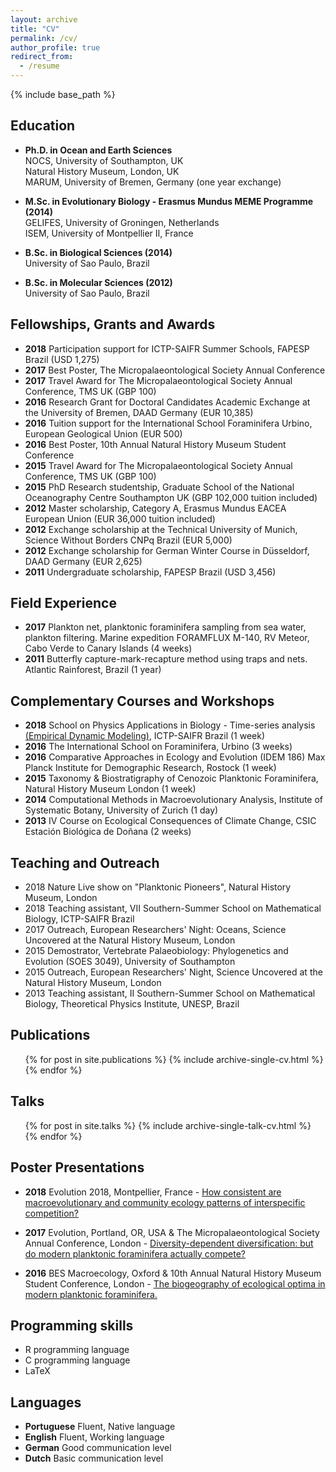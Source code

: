 ```yaml
---
layout: archive
title: "CV"
permalink: /cv/
author_profile: true
redirect_from:
  - /resume
---
```


{% include base_path %}

## Education

* __Ph.D. in Ocean and Earth Sciences__  
NOCS, University of Southampton, UK  
Natural History Museum, London, UK   
MARUM, University of Bremen, Germany (one year exchange) 

* __M.Sc. in Evolutionary Biology - Erasmus Mundus MEME Programme (2014)__  
GELIFES, University of Groningen, Netherlands  
ISEM, University of Montpellier II, France  

* __B.Sc. in Biological Sciences (2014)__  
University of Sao Paulo, Brazil  

* __B.Sc. in Molecular Sciences (2012)__  
University of Sao Paulo, Brazil  


## Fellowships, Grants and Awards

* __2018__	Participation support for ICTP-SAIFR Summer Schools, FAPESP Brazil (USD 1,275)  
* __2017__	Best Poster, The Micropalaeontological Society Annual Conference  
* __2017__	Travel Award for The Micropalaeontological Society Annual Conference, TMS UK (GBP 100)  
* __2016__	Research Grant for Doctoral Candidates Academic Exchange at the University of Bremen, DAAD Germany (EUR 10,385)  
* __2016__	Tuition support for the International School Foraminifera Urbino, European Geological Union (EUR 500)  
* __2016__	Best Poster, 10th Annual Natural History Museum Student Conference  
* __2015__	Travel Award for The Micropalaeontological Society Annual Conference, TMS UK (GBP 100)  
* __2015__	PhD Research studentship, Graduate School of the National Oceanography Centre Southampton UK (GBP 102,000 tuition included)  
* __2012__	Master scholarship, Category A, Erasmus Mundus EACEA European Union (EUR 36,000 tuition included)  
* __2012__	Exchange scholarship at the Technical University of Munich, Science Without Borders CNPq Brazil (EUR 5,000)  
* __2012__	Exchange scholarship for German Winter Course in Düsseldorf, DAAD Germany (EUR 2,625)  
* __2011__	Undergraduate scholarship, FAPESP Brazil (USD 3,456)  

  
## Field Experience

* __2017__ Plankton net, planktonic foraminifera sampling from sea water, plankton filtering. Marine expedition FORAMFLUX M-140, RV Meteor, Cabo Verde to Canary Islands (4 weeks)  
* __2011__ Butterfly capture-mark-recapture method using traps and nets. Atlantic Rainforest, Brazil (1 year)  

## Complementary Courses and Workshops  

* __2018__ School on Physics Applications in Biology - Time-series analysis [(Empirical Dynamic Modeling)](https://mathbio.github.io/edmTutorials/), ICTP-SAIFR Brazil (1 week)  
* __2016__ The International School on Foraminifera, Urbino (3 weeks)  
* __2016__ Comparative Approaches in Ecology and Evolution (IDEM 186) Max Planck Institute for Demographic Research, Rostock (1 week)  
* __2015__ Taxonomy & Biostratigraphy of Cenozoic Planktonic Foraminifera,  Natural History Museum London (1 week)  
* __2014__ Computational Methods in Macroevolutionary Analysis, Institute of Systematic Botany, University of Zurich (1 day)  
* __2013__ IV Course on Ecological Consequences of Climate Change, CSIC Estación Biológica de Doñana (2 weeks)  

## Teaching and Outreach
* 2018 Nature Live show on "Planktonic Pioneers", Natural History Museum, London  
* 2018 Teaching assistant, VII Southern-Summer School on Mathematical Biology, ICTP-SAIFR Brazil  
* 2017 Outreach, European Researchers' Night: Oceans, Science Uncovered at the Natural History Museum, London  
* 2015 Demostrator, Vertebrate Palaeobiology: Phylogenetics and Evolution (SOES 3049), University of Southampton  
* 2015 Outreach, European Researchers' Night, Science Uncovered at the Natural History Museum, London  
* 2013 Teaching assistant, II Southern-Summer School on Mathematical Biology, Theoretical Physics Institute, UNESP, Brazil  

## Publications
  <ul>{% for post in site.publications %}
    {% include archive-single-cv.html %}
  {% endfor %}</ul>
  
## Talks
  <ul>{% for post in site.talks %}
    {% include archive-single-talk-cv.html %}
  {% endfor %}</ul>
  
  
## Poster Presentations

* __2018__ Evolution 2018, Montpellier, France - [How consistent are macroevolutionary and community ecology patterns of interspecific competition?](https://doi.org/10.6084/m9.figshare.7285337.v1)  

* __2017__ Evolution, Portland, OR, USA  & The Micropalaeontological Society Annual Conference, London - [Diversity-dependent diversification: but do modern planktonic foraminifera actually compete?](https://doi.org/10.6084/m9.figshare.5113177.v4)  

* __2016__ BES Macroecology, Oxford & 10th Annual Natural History Museum Student Conference, London - [The biogeography of ecological optima in modern planktonic foraminifera.](https://doi.org/10.6084/m9.figshare.5649352.v3)


## Programming skills

* R programming language  
* C programming language  
* LaTeX


## Languages

* __Portuguese__ 	Fluent, Native language  
* __English__		Fluent, Working language  
* __German__		Good communication level  
* __Dutch__		Basic communication level  
